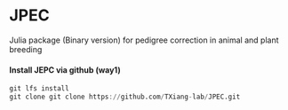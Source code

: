 # JPEC
Julia package (Binary version) for pedigree correction in animal and plant breeding


#### Install JEPC via github (way1)
```Julia
git lfs install
git clone git clone https://github.com/TXiang-lab/JPEC.git
```

